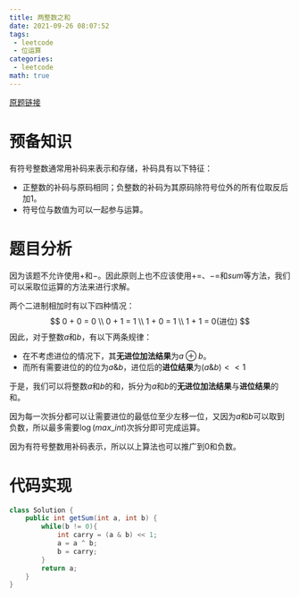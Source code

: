 ```yaml
---
title: 两整数之和
date: 2021-09-26 08:07:52
tags: 
 - leetcode
 - 位运算
categories:
 - leetcode
math: true
---
```


[原题链接](https://leetcode-cn.com/problems/sum-of-two-integers/)

# 预备知识

有符号整数通常用补码来表示和存储，补码具有以下特征：

* 正整数的补码与原码相同；负整数的补码为其原码除符号位外的所有位取反后加1。
* 符号位与数值为可以一起参与运算。

<!-- more -->

# 题目分析

因为该题不允许使用$+$和$-$。因此原则上也不应该使用$+=$、$-=$和$sum$等方法，我们可以采取位运算的方法来进行求解。

两个二进制相加时有以下四种情况：
$$
0 + 0 = 0 \\
0 + 1 = 1 \\
1 + 0 = 1 \\
1 + 1 = 0(进位)
$$
因此，对于整数$a$和$b$，有以下两条规律：

* 在不考虑进位的情况下，其**无进位加法结果**为$a \oplus b$。
* 而所有需要进位的的位为$a \& b$，进位后的**进位结果**为$(a \& b) << 1$

于是，我们可以将整数$a$和$b$的和，拆分为$a$和$b$的**无进位加法结果**与**进位结果**的和。

因为每一次拆分都可以让需要进位的最低位至少左移一位，又因为$a$和$b$可以取到负数，所以最多需要$\log(max\_int)$次拆分即可完成运算。

因为有符号整数用补码表示，所以以上算法也可以推广到0和负数。

# 代码实现

```java
class Solution {
    public int getSum(int a, int b) {
        while(b != 0){
            int carry = (a & b) << 1;
            a = a ^ b;
            b = carry;
        }
        return a;
    }
}
```

